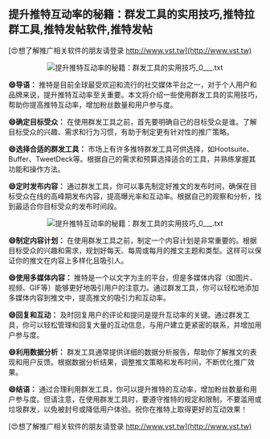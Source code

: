 ## **提升推特互动率的秘籍：群发工具的实用技巧,推特拉群工具,推特发帖软件,推特发帖**

[😍想了解推广相关软件的朋友请登录 http://www.vst.tw](http://www.vst.tw)

 <center><img src="https://vst.tw/MP4/tuiguang/png/5.png" alt="提升推特互动率的秘籍：群发工具的实用技巧_0___.txt"></center>

**😄导语：**
推特是目前全球最受欢迎和流行的社交媒体平台之一，对于个人用户和品牌来说，提升推特互动率至关重要。本文将介绍一些使用群发工具的实用技巧，帮助你提高推特互动率，增加粉丝数量和用户参与度。

**😄确定目标受众：**
在使用群发工具之前，首先要明确自己的目标受众是谁。了解目标受众的兴趣、需求和行为习惯，有助于制定更有针对性的推广策略。

**😄选择合适的群发工具：**
市场上有许多推特群发工具可供选择，如Hootsuite、Buffer、TweetDeck等。根据自己的需求和预算选择适合的工具，并熟练掌握其功能和操作方法。

**😄定时发布内容：**
通过群发工具，你可以事先制定好推文的发布时间，确保在目标受众在线的高峰期发布内容，提高曝光率和互动率。根据自己的观察和分析，找到最适合你目标受众的发布时间段。

 <center><img src="https://vst.tw/MP4/tuiguang/png/5.png" alt="提升推特互动率的秘籍：群发工具的实用技巧_0___.txt"></center>

**😄制定内容计划：**
在使用群发工具之前，制定一个内容计划是非常重要的。根据目标受众的兴趣和需求，规划好每天、每周或每月的推文主题和类型。这样可以保证你的推文在内容上多样化且吸引人。

**😄使用多媒体内容：**
推特是一个以文字为主的平台，但是多媒体内容（如图片、视频、GIF等）能够更好地吸引用户的注意力。通过群发工具，你可以轻松地添加多媒体内容到推文中，提高推文的吸引力和互动率。

**😄回复和互动：**
及时回复用户的评论和提问是提升互动率的关键。通过群发工具，你可以轻松管理和回复大量的互动信息，与用户建立更紧密的联系，并增加用户参与度。

**😄利用数据分析：**
群发工具通常提供详细的数据分析报告，帮助你了解推文的表现和用户反馈。根据数据分析结果，调整推文策略和发布时间，不断优化推广效果。

**😄结语：**
通过合理利用群发工具，你可以提升推特的互动率，增加粉丝数量和用户参与度。但请注意，在使用群发工具时，要遵守推特的规定和限制，不要滥用或垃圾群发，以免被封号或降低用户体验。祝你在推特上取得更好的互动效果！

[😍想了解推广相关软件的朋友请登录 http://www.vst.tw](http://www.vst.tw)



